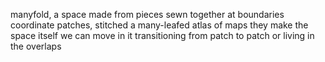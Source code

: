 ---
---


manyfold, a space made from pieces
sewn together at boundaries
coordinate patches, stitched
a many-leafed atlas of maps 
they make the space itself
we can move in it
transitioning from patch to patch
or living in the overlaps


